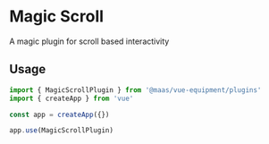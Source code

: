 # Magic Scroll

A magic plugin for scroll based interactivity

## Usage

```js
import { MagicScrollPlugin } from '@maas/vue-equipment/plugins'
import { createApp } from 'vue'

const app = createApp({})

app.use(MagicScrollPlugin)
```
